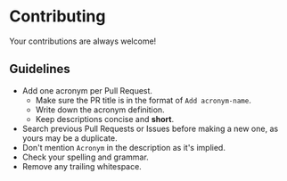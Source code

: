 # Contributing

Your contributions are always welcome!

## Guidelines

* Add one acronym per Pull Request.
    * Make sure the PR title is in the format of `Add acronym-name`.
    * Write down the acronym definition.
    * Keep descriptions concise and **short**.
* Search previous Pull Requests or Issues before making a new one, as yours may be a duplicate.
* Don't mention `Acronym` in the description as it's implied.
* Check your spelling and grammar.
* Remove any trailing whitespace.
